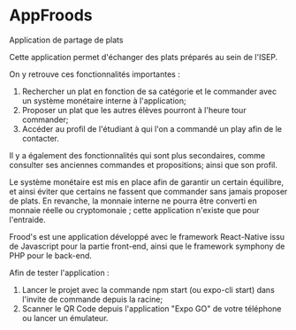 # AppFroods
Application de partage de plats

Cette application permet d'échanger des plats préparés au sein de l'ISEP.

On y retrouve ces fonctionnalités importantes : 

1) Rechercher un plat en fonction de sa catégorie et le commander avec un système monétaire interne à l'application; 
2) Proposer un plat que les autres élèves pourront à l'heure tour commander; 
3) Accéder au profil de l'étudiant à qui l'on a commandé un play afin de le contacter.


Il y a également des fonctionnalités qui sont plus secondaires, comme consulter ses anciennes commandes et propositions; ainsi que son profil.


Le système monétaire est mis en place afin de garantir un certain équilibre, et ainsi éviter que certains ne fassent que commander sans jamais proposer de plats. 
En revanche, la monnaie interne ne pourra être converti en monnaie réelle ou cryptomonaie ; cette application n'existe que pour l'entraide.


Frood's est une application développé avec le framework React-Native issu de Javascript pour la partie front-end, ainsi que le framework symphony de PHP pour le back-end.


Afin de tester l'application : 
1) Lancer le projet avec la commande npm start (ou expo-cli start) dans l'invite de commande depuis la racine; 
2) Scanner le QR Code depuis l'application "Expo GO" de votre téléphone ou lancer un émulateur.
